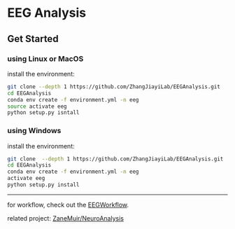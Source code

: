 # EEG Analysis

## Get Started

### using Linux or MacOS
install the environment:
```bash
git clone --depth 1 https://github.com/ZhangJiayiLab/EEGAnalysis.git
cd EEGAnalysis
conda env create -f environment.yml -n eeg
source activate eeg
python setup.py isntall
```

### using Windows
install the environment:
```bash
git clone  --depth 1 https://github.com/ZhangJiayiLab/EEGAnalysis.git
cd EEGAnalysis
conda env create -f environment.yml -n eeg
activate eeg
python setup.py install
```

---

for workflow, check out the [EEGWorkflow](https://github.com/ZhangJiayiLab/EEGWorkflow).

related project: [ZaneMuir/NeuroAnalysis](https://github.com/ZaneMuir/NeuroAnalysis)
